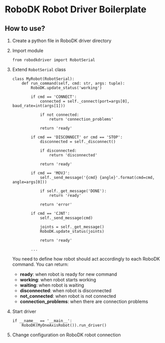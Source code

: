 # RoboDK Robot Driver Boilerplate

## How to use?

1. Create a python file in RoboDK driver directory

2. Import module
    ```
    from robodkdriver import RobotSerial
    
    ```

3. Extend `RobotSerial` class 
    ```
    class MyRobot(RobotSerial):
        def run_command(self, cmd: str, args: tuple):
            RoboDK.update_status('working')
    
            if cmd == 'CONNECT':
                connected = self._connect(port=args[0], baud_rate=int(args[1]))
    
                if not connected:
                    return 'connection_problems'
    
                return 'ready'
    
            if cmd == 'DISCONNECT' or cmd == 'STOP':
                disconnected = self._disconnect()
    
                if disconnected:
                    return 'disconnected'
    
                return 'ready'
    
            if cmd == 'MOVJ':
                self._send_message('{cmd} {angle}'.format(cmd=cmd, angle=args[0]))
    
                if self._get_message('DONE'):
                    return 'ready'
    
                return 'error'
    
            if cmd == 'CJNT':
                self._send_message(cmd)
    
                joints = self._get_message()
                RoboDK.update_status(joints)
    
                return 'ready'
                
            ...
    
    ```
    
    You need to define how robot should act accordingly to each RoboDK command.
    You can return:
    - **ready**: when robot is ready for new command
    - **working**: when robot starts working
    - **waiting**: when robot is waiting
    - **disconnected**: when robot is disconnected
    - **not_connected**: when robot is not connected
    - **connection_problems**: when there are connection problems
    
4. Start driver
    ```
    if __name__ == '__main__':
        RoboDK(MyOneAxisRobot()).run_driver()
    
    ```

5. Change configuration on RoboDK robot connection